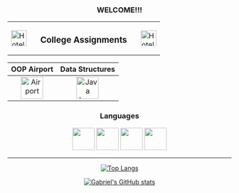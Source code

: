 <div align="center">

### WELCOME!!!

<div style="text-align: center;">
  <table style="border-collapse: collapse;">
    <tr>
      <td>
        <a href="#" target="_blank" rel="noopener noreferrer">
          <img src="https://www.svgrepo.com/show/530618/hotel.svg" alt="Hotel" width="35px" style="margin-right: 15px;">
        </a>
      </td>
      <td>
        <h3>College Assignments</h3>
      </td>
      <td>
        <a href="#" target="_blank" rel="noopener noreferrer">
          <img src="https://www.svgrepo.com/show/530618/hotel.svg" alt="Hotel" width="35px" style="margin-left: 15px;">
        </a>
      </td>
    </tr>
  </table>
</div>

| OOP Airport | Data Structures |
|:------------:|:---------------:|
| <a href="https://github.com/GabrielMonteiroR/University_OOP_Airport" target="_blank" rel="noopener noreferrer"><img src="https://www.svgrepo.com/show/500079/airport.svg" alt="Airport" width="50px"></a> | <a href="https://github.com/GabrielMonteiroR/University_dataStructure" target="_blank" rel="noopener noreferrer"><img src="https://cdn.jsdelivr.net/gh/devicons/devicon/icons/java/java-original-wordmark.svg" alt="Java Logo" width="50px"></a> |

### Languages
<div>
    <img src="https://cdn.jsdelivr.net/gh/devicons/devicon/icons/csharp/csharp-original.svg" width="50px"/>
    <img src="https://cdn.jsdelivr.net/gh/devicons/devicon/icons/dot-net/dot-net-plain-wordmark.svg" width="50px">
    <img src="https://cdn.jsdelivr.net/gh/devicons/devicon/icons/microsoftsqlserver/microsoftsqlserver-plain-wordmark.svg" width="50px">
    <img src="https://cdn.jsdelivr.net/gh/devicons/devicon/icons/mysql/mysql-original-wordmark.svg" width="50px">
</div>

<hr>

</div>

<div align="center">

[![Top Langs](https://github-readme-stats.vercel.app/api/top-langs/?username=GabrielMonteiroR&layout=compact&theme=dark)](https://github.com/GabrielMonteiroR/NLW4-ReactJS)

[![Gabriel's GitHub stats](https://github-readme-stats.vercel.app/api?username=GabrielMonteiroR&show_icons=true&theme=dark)](https://github.com/GabrielMonteiroR)

</div>
